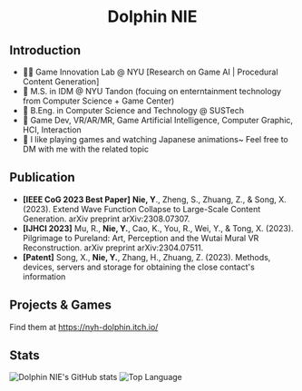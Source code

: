 # <div align="center">Dolphin NIE</div>


## Introduction
- 👩‍💻 Game Innovation Lab @ NYU \[Research on Game AI | Procedural Content Generation\]
- 🏫 M.S. in IDM @ NYU Tandon (focuing on enterntainment technology from Computer Science + Game Center) 
- 🏫 B.Eng. in Computer Science and Technology @ SUSTech  
- 🤔 Game Dev, VR/AR/MR, Game Artificial Intelligence, Computer Graphic, HCI, Interaction
- 🙂 I like playing games and watching Japanese animations~ Feel free to DM with me with the related topic

## Publication
- **\[IEEE CoG 2023 Best Paper\]** **Nie, Y**., Zheng, S., Zhuang, Z., & Song, X. (2023). Extend Wave Function Collapse to Large-Scale Content Generation. arXiv preprint arXiv:2308.07307.
- **\[IJHCI 2023\]** Mu, R., **Nie, Y.**, Cao, K., You, R., Wei, Y., & Tong, X. (2023). Pilgrimage to Pureland: Art, Perception and the Wutai Mural VR Reconstruction. arXiv preprint arXiv:2304.07511.
- **\[Patent\]** Song, X., **Nie, Y.**, Zhang, H., Zhuang, Z. (2023). Methods, devices, servers and storage for obtaining the close contact's information

## Projects & Games

Find them at https://nyh-dolphin.itch.io/

## Stats
![Dolphin NIE's GitHub stats](https://github-readme-stats.vercel.app/api?username=NYH-Dolphin&theme=transparent&show_icons=true&layout=compact) 
![Top Language](https://github-readme-stats.vercel.app/api/top-langs/?username=NYH-Dolphin&repo=NYH-Dolphin&layout=compact)






